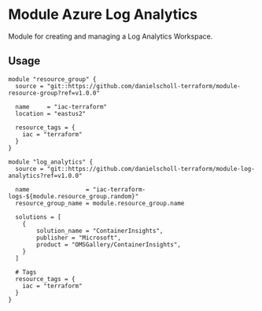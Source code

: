 # Module Azure Log Analytics

Module for creating and managing a Log Analytics Workspace.

## Usage

```
module "resource_group" {
  source = "git::https://github.com/danielscholl-terraform/module-resource-group?ref=v1.0.0"

  name     = "iac-terraform"
  location = "eastus2"

  resource_tags = {
    iac = "terraform"
  }
}

module "log_analytics" {
  source = "git::https://github.com/danielscholl-terraform/module-log-analytics?ref=v1.0.0"

  name                = "iac-terraform-logs-${module.resource_group.random}"
  resource_group_name = module.resource_group.name

  solutions = [
    {
        solution_name = "ContainerInsights",
        publisher = "Microsoft",
        product = "OMSGallery/ContainerInsights",
    }
  ]

  # Tags
  resource_tags = {
    iac = "terraform"
  }
}
```


<!--- BEGIN_TF_DOCS --->

<!--- END_TF_DOCS --->
